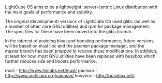 LightCube OS aims to be a lightweight, server-centric Linux distribution
with the main goals of performance and stability.

The original (development) versions of LightCube OS used glibc (as well
as a number of other core GNU utilities) and rpm for package management. The
spec files for these have been moved into the glibc branch.

In the interest of avoiding bloat and boosting performance, future versions
will be based on musl libc and the pacman package manager, and the master
branch has been prepped to receive these modifications. In addition, at
least for now, most GNU utilities have been replaced with busybox which
further reduces size and boosts performance.

musl - http://www.etalabs.net/musl/
pacman - http://www.archlinux.org/pacman/
busybox - http://busybox.net/
